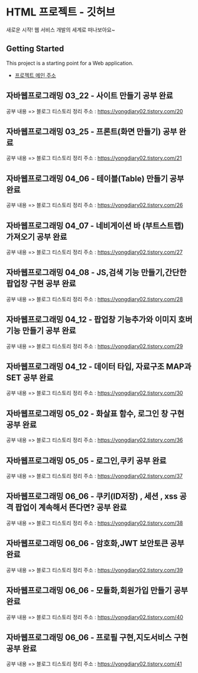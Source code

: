 # HTML 프로젝트 - 깃허브
새로운 시작! 웹 서비스 개발의 세계로 떠나보아요~
## Getting Started
This project is a starting point for a Web application.
- [프로젝트 메인 주소](https://github.com/YongGd/WEB_MAIN_20210586)

## 자바웹프로그래밍 03_22 - 사이트 만들기 공부 완료 

공부 내용 => 블로그 티스토리 정리
주소 : https://yongdiary02.tistory.com/20

## 자바웹프로그래밍 03_25 - 프론트(화면 만들기) 공부 완료

공부 내용 => 블로그 티스토리 정리
주소 : https://yongdiary02.tistory.com/21

## 자바웹프로그래밍 04_06 - 테이블(Table) 만들기 공부 완료 

공부 내용 => 블로그 티스토리 정리
주소 : https://yongdiary02.tistory.com/26

## 자바웹프로그래밍 04_07 - 네비게이션 바 (부트스트랩) 가져오기 공부 완료

공부 내용 => 블로그 티스토리 정리
주소 : https://yongdiary02.tistory.com/27

## 자바웹프로그래밍 04_08 - JS,검색 기능 만들기,간단한 팝업창 구현 공부 완료

공부 내용 => 블로그 티스토리 정리
주소 : https://yongdiary02.tistory.com/28

## 자바웹프로그래밍 04_12 - 팝업창 기능추가와 이미지 호버 기능 만들기 공부 완료

공부 내용 => 블로그 티스토리 정리
주소 : https://yongdiary02.tistory.com/29

## 자바웹프로그래밍 04_12 - 데이터 타입, 자료구조  MAP과SET 공부 완료

공부 내용 => 블로그 티스토리 정리
주소 : https://yongdiary02.tistory.com/30   

## 자바웹프로그래밍 05_02 - 화살표 함수, 로그인 창 구현 공부 완료

공부 내용 => 블로그 티스토리 정리
주소 : https://yongdiary02.tistory.com/36

## 자바웹프로그래밍 05_05 - 로그인,쿠키 공부 완료

공부 내용 => 블로그 티스토리 정리
주소 : https://yongdiary02.tistory.com/37

## 자바웹프로그래밍 06_06 - 쿠키(ID저장) , 세션 , xss 공격 팝업이 계속해서 뜬다면? 공부 완료

공부 내용 => 블로그 티스토리 정리
주소 : https://yongdiary02.tistory.com/38

## 자바웹프로그래밍 06_06 - 암호화,JWT 보안토큰 공부 완료

공부 내용 => 블로그 티스토리 정리
주소 : https://yongdiary02.tistory.com/39

## 자바웹프로그래밍 06_06 - 모듈화,회원가입 만들기 공부 완료

공부 내용 => 블로그 티스토리 정리
주소 : https://yongdiary02.tistory.com/40

## 자바웹프로그래밍 06_06 - 프로필 구현,지도서비스 구현 공부 완료

공부 내용 => 블로그 티스토리 정리
주소 : https://yongdiary02.tistory.com/41